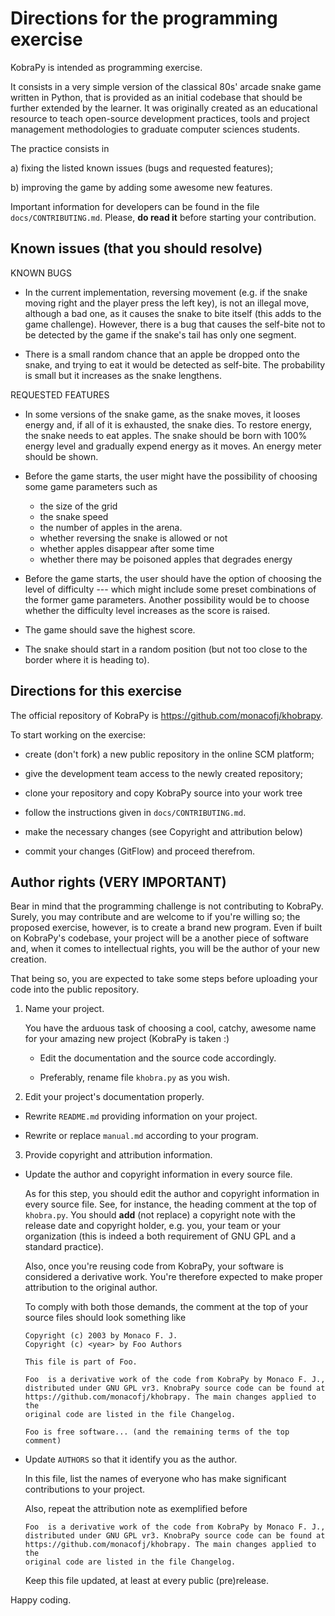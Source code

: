 <!--
SPDX-FileCopyrightText: 2023 Monaco F. J.

SPDX-License-Identifier: GPL-3.0-or-later
-->

Directions for the programming exercise
 =======================================
 
 KobraPy is intended as programming exercise.

 It consists in a very simple version of the classical 80s' arcade snake game
 written in Python, that is provided as an initial codebase  that should be 
 further extended by the learner. It was originally created as an educational
 resource to teach open-source development practices, tools and project
 management methodologies to graduate computer sciences students.

   The practice consists in

   a) fixing the listed known issues (bugs and requested features);
   
   b) improving the game by adding some awesome new features.

 Important information for developers can be found in the file
 `docs/CONTRIBUTING.md`. Please, **do read it** before starting your
 contribution.

 Known issues (that you should resolve)
 --------------------------------------

 KNOWN BUGS

 * In the current implementation, reversing movement (e.g. if the snake moving
   right and the player press the left key), is not an illegal move, although
   a bad one, as it causes the snake to bite itself (this adds to the game
   challenge). However, there is a bug that causes the self-bite not to be
   detected by the game if the snake's tail has only one segment.

 * There is a small random chance that an apple be dropped onto the snake, and
   trying to eat it would be detected as self-bite. The probability is small
   but it increases as the snake lengthens.  

 REQUESTED FEATURES

 * In some versions of the snake game, as the snake moves, it looses energy
   and, if all of it is exhausted, the snake dies. To restore energy, the
   snake needs to eat apples. The snake should be born with 100% energy level
   and gradually expend energy as it moves. An energy meter should be shown.

 * Before the game starts, the user might have the possibility of choosing
   some game parameters such as

	  * the size of the grid
	  * the snake speed
   	  * the number of apples in the arena. 
	  * whether reversing the snake is allowed or not
	  * whether apples disappear after some time
	  * whether there may be poisoned apples that degrades energy

 * Before the game starts, the user should have the option of choosing
   the level of difficulty --- which might include some preset combinations
   of the former game parameters. Another possibility would be to choose
   whether the difficulty level increases as the score is raised.

 * The game should save the highest score.
  
 * The snake should start in a random position (but not too close to the
   border where it is heading to).

 Directions for this exercise
 ------------------------------

 The official repository of KobraPy is https://github.com/monacofj/khobrapy.

 To start working on the exercise:

 * create (don't fork) a new public repository in the online SCM platform;

 * give the development team access to the newly created repository;

 * clone your repository and copy KobraPy source into your work tree

 * follow the instructions given in `docs/CONTRIBUTING.md`.

 * make the necessary changes (see Copyright and attribution below)

 * commit your changes (GitFlow) and proceed therefrom.

 Author rights **(VERY IMPORTANT)**
 -------------------------------

 Bear in mind that the programming challenge is not contributing to KobraPy.
 Surely, you may contribute and are welcome to if you're willing so; the
 proposed exercise, however, is to create a brand new program. Even if built
 on KobraPy's codebase, your project will be a another piece of software and,
 when it comes to intellectual rights, you will be the author of your new
 creation. 

 That being so, you are expected to take some steps before uploading your code
 into the public repository.


 1) Name your project.

    You have the arduous task of choosing a cool, catchy, awesome name
    for your amazing new project (KobraPy is taken :)

    * Edit the documentation and the source code accordingly.
    
    * Preferably, rename file `khobra.py` as you wish.

 2) Edit your project's documentation properly.
 
   * Rewrite `README.md` providing information on your project.

   * Rewrite or replace `manual.md` according to your program.

 3) Provide copyright and attribution information.
   
   * Update the author and copyright information in every source file.

     As for this step, you should edit the author and copyright information
     in every source file. See, for instance, the heading comment at the
     top of `khobra.py`. You should **add** (not replace) a copyright note
     with the release date and copyright holder, e.g. you, your team or your
     organization (this is indeed a both requirement of GNU GPL and a standard
     practice). 

     Also, once you're reusing code from KobraPy, your software is considered
     a derivative work. You're therefore expected to make proper attribution
     to the original author.

     To comply with both those demands, the comment at the top of your source
     files should look something like 

     ```
     Copyright (c) 2003 by Monaco F. J. 
     Copyright (c) <year> by Foo Authors

     This file is part of Foo.

     Foo  is a derivative work of the code from KobraPy by Monaco F. J.,
     distributed under GNU GPL vr3. KnobraPy source code can be found at
     https://github.com/monacofj/khobrapy. The main changes applied to the
     original code are listed in the file Changelog.

     Foo is free software... (and the remaining terms of the top comment)
      ```
       
   * Update `AUTHORS` so that it identify you as the author.

     In this file, list the names of everyone who has make significant
     contributions to your project. 

     Also, repeat the attribution note as exemplified before

     ```
     Foo  is a derivative work of the code from KobraPy by Monaco F. J.,
     distributed under GNU GPL vr3. KnobraPy source code can be found at
     https://github.com/monacofj/khobrapy. The main changes applied to the
     original code are listed in the file Changelog.
     ```

     Keep this file updated, at least at every public (pre)release.



Happy coding.